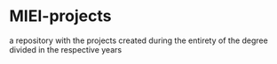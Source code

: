 # MIEI-projects
a repository with the projects created during the entirety of the degree
divided in the respective years
